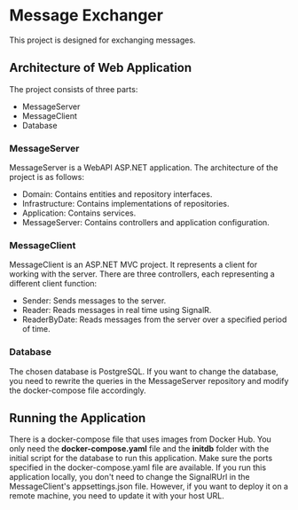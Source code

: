 # Message Exchanger
This project is designed for exchanging messages.

## Architecture of Web Application
The project consists of three parts:
- MessageServer
- MessageClient
- Database

### MessageServer
MessageServer is a WebAPI ASP.NET application.
The architecture of the project is as follows:
- Domain: Contains entities and repository interfaces.
- Infrastructure: Contains implementations of repositories.
- Application: Contains services.
- MessageServer: Contains controllers and application configuration.

### MessageClient
MessageClient is an ASP.NET MVC project. It represents a client for working with the server.
There are three controllers, each representing a different client function:
- Sender: Sends messages to the server.
- Reader: Reads messages in real time using SignalR.
- ReaderByDate: Reads messages from the server over a specified period of time.

### Database
The chosen database is PostgreSQL.
If you want to change the database, you need to rewrite the queries in the MessageServer repository and modify the docker-compose file accordingly.

## Running the Application
There is a docker-compose file that uses images from Docker Hub. You only need the **docker-compose.yaml** file and the **initdb** folder with the initial script for the database to run this application.
Make sure the ports specified in the docker-compose.yaml file are available.
If you run this application locally, you don't need to change the SignalRUrl in the MessageClient's appsettings.json file. However, if you want to deploy it on a remote machine, you need to update it with your host URL.
